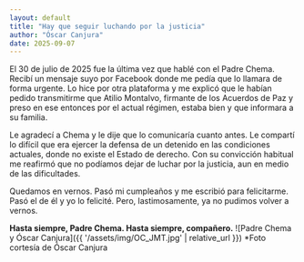 ```yaml
---
layout: default
title: "Hay que seguir luchando por la justicia"
author: "Óscar Canjura"
date: 2025-09-07
---
```

El 30 de julio de 2025 fue la última vez que hablé con el Padre Chema. Recibí un mensaje suyo por Facebook donde me pedía que lo llamara de forma urgente. Lo hice por otra plataforma y me explicó que le habían pedido transmitirme que Atilio Montalvo, firmante de los Acuerdos de Paz y preso en ese entonces por el actual régimen, estaba bien y que informara a su familia.  

Le agradecí a Chema y le dije que lo comunicaría cuanto antes. Le compartí lo difícil que era ejercer la defensa de un detenido en las condiciones actuales, donde no existe el Estado de derecho. Con su convicción habitual me reafirmó que no podíamos dejar de luchar por la justicia, aun en medio de las dificultades.  

Quedamos en vernos. Pasó mi cumpleaños y me escribió para felicitarme. Pasó el de él y yo lo felicité. Pero, lastimosamente, ya no pudimos volver a vernos.  

**Hasta siempre, Padre Chema. Hasta siempre, compañero.**
![Padre Chema y Óscar Canjura]({{ '/assets/img/OC_JMT.jpg' | relative_url }})
*Foto cortesía de Óscar Canjura
